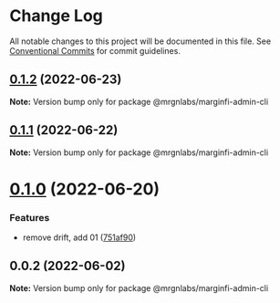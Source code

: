 # Change Log

All notable changes to this project will be documented in this file.
See [Conventional Commits](https://conventionalcommits.org) for commit guidelines.

## [0.1.2](https://github.com/mrgnlabs/marginfi-sdk/compare/@mrgnlabs/marginfi-admin-cli@0.1.1...@mrgnlabs/marginfi-admin-cli@0.1.2) (2022-06-23)

**Note:** Version bump only for package @mrgnlabs/marginfi-admin-cli





## [0.1.1](https://github.com/mrgnlabs/marginfi-sdk/compare/@mrgnlabs/marginfi-admin-cli@0.1.0...@mrgnlabs/marginfi-admin-cli@0.1.1) (2022-06-22)

**Note:** Version bump only for package @mrgnlabs/marginfi-admin-cli





# [0.1.0](https://github.com/mrgnlabs/marginfi-sdk/compare/@mrgnlabs/marginfi-admin-cli@0.0.2...@mrgnlabs/marginfi-admin-cli@0.1.0) (2022-06-20)


### Features

* remove drift, add 01 ([751af90](https://github.com/mrgnlabs/marginfi-sdk/commit/751af903faf3b5eae3b8091af90027794757a170))





## 0.0.2 (2022-06-02)

**Note:** Version bump only for package @mrgnlabs/marginfi-admin-cli
